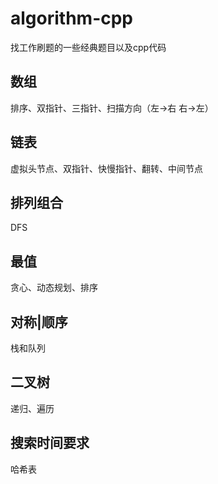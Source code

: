 # algorithm-cpp
找工作刷题的一些经典题目以及cpp代码

## 数组
排序、双指针、三指针、扫描方向（左->右 右->左）
## 链表
虚拟头节点、双指针、快慢指针、翻转、中间节点
## 排列组合
DFS
## 最值
贪心、动态规划、排序
## 对称|顺序
栈和队列
## 二叉树
递归、遍历
## 搜索时间要求
哈希表